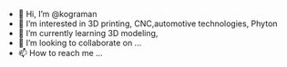 - 👋 Hi, I’m @kograman
- 👀 I’m interested in 3D printing, CNC,automotive technologies, Phyton
- 🌱 I’m currently learning 3D modeling,  
- 💞️ I’m looking to collaborate on ...
- 📫 How to reach me ...

<!---
kograman/kograman is a ✨ special ✨ repository because its `README.md` (this file) appears on your GitHub profile.
You can click the Preview link to take a look at your changes.
--->
